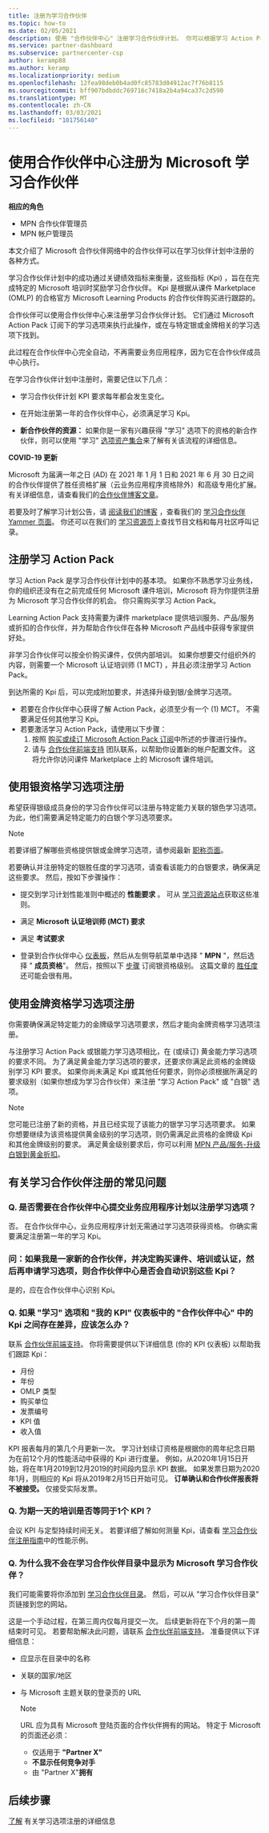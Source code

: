 ```yaml
---
title: 注册为学习合作伙伴
ms.topic: how-to
ms.date: 02/05/2021
description: 使用 "合作伙伴中心" 注册学习合作伙伴计划。 你可以根据学习 Action Pack 或银或金牌的学习选项来执行此操作。
ms.service: partner-dashboard
ms.subservice: partnercenter-csp
author: keramp88
ms.author: keramp
ms.localizationpriority: medium
ms.openlocfilehash: 12fea98deb0b4ad0fc85783d04912ac7f76b8115
ms.sourcegitcommit: bff907bdbddc769716c7418a2b4a94ca37c2d590
ms.translationtype: MT
ms.contentlocale: zh-CN
ms.lasthandoff: 03/03/2021
ms.locfileid: "101756140"
---
```

# <a name="use-partner-center-to-enroll-as-a-microsoft-learning-partner"></a>使用合作伙伴中心注册为 Microsoft 学习合作伙伴

**相应的角色**

- MPN 合作伙伴管理员
- MPN 帐户管理员

本文介绍了 Microsoft 合作伙伴网络中的合作伙伴可以在学习伙伴计划中注册的各种方式。

学习合作伙伴计划中的成功通过关键绩效指标来衡量，这些指标 (Kpi) ，旨在在完成特定的 Microsoft 培训时奖励学习合作伙伴。 Kpi 是根据从课件 Marketplace (OMLP) 的合格官方 Microsoft Learning Products 的合作伙伴购买进行跟踪的。

合作伙伴可以使用合作伙伴中心来注册学习合作伙伴计划。 它们通过 Microsoft Action Pack 订阅下的学习选项来执行此操作，或在与特定银或金牌相关的学习选项下找到。

此过程在合作伙伴中心完全自动，不再需要业务应用程序，因为它在合作伙伴成员中心执行。

在学习合作伙伴计划中注册时，需要记住以下几点：

- 学习合作伙伴计划 KPI 要求每年都会发生变化。

- 在开始注册第一年的合作伙伴中心，必须满足学习 Kpi。

- **新合作伙伴的资源：** 如果你是一家有兴趣获得 "学习" 选项下的资格的新合作伙伴，则可以使用 "学习" [选项资产集合](https://partner.microsoft.com/asset/collection/learning-option-enrollment#/)来了解有关该流程的详细信息。

**COVID-19 更新**

Microsoft 为届满一年之日 (AD) 在 2021 年 1 月 1 日和 2021 年 6 月 30 日之间的合作伙伴提供了胜任资格扩展（云业务应用程序资格除外）和高级专用化扩展。 有关详细信息，请查看我们的[合作伙伴博客文章](https://blogs.partner.microsoft.com/mpn/responding-to-covid-19-microsoft-partner-network/)。

若要及时了解学习计划公告，请 [阅读我们的博客](https://techcommunity.microsoft.com/t5/microsoft-learn/ct-p/MicrosoftLearn) ，查看我们的 [学习合作伙伴 Yammer 页面](https://web.yammer.com/main/groups/eyJfdHlwZSI6Ikdyb3VwIiwiaWQiOiI4NDU0NDI3In0/all)。 你还可以在我们的 [学习资源页](https://partner.microsoft.com/marketing/learning-resources#/)上查找节目文档和每月社区呼叫记录。

## <a name="enroll-with-the-learning-action-pack"></a>注册学习 Action Pack

学习 Action Pack 是学习合作伙伴计划中的基本项。 如果你不熟悉学习业务线，你的组织还没有在之前完成任何 Microsoft 课件培训，Microsoft 将为你提供注册为 Microsoft 学习合作伙伴的机会。 你只需购买学习 Action Pack。

Learning Action Pack 支持需要为课件 marketplace 提供培训服务、产品/服务或折扣的合作伙伴，并为帮助合作伙伴在各种 Microsoft 产品线中获得专家提供好处。

非学习合作伙伴可以按全价购买课件，仅供内部培训。 如果你想要交付组织外的内容，则需要一个 Microsoft 认证培训师 (1 MCT) ，并且必须注册学习 Action Pack。

到达所需的 Kpi 后，可以完成附加要求，并选择升级到银/金牌学习选项。

- 若要在合作伙伴中心获得了解 Action Pack，必须至少有一个 (1) MCT。 不需要满足任何其他学习 Kpi。
- 若要激活学习 Action Pack，请使用以下步骤：
   1. 按照 [购买或续订 Microsoft Action Pack 订阅](mpn-get-action-pack.md)中所述的步骤进行操作。
   2. 请与 [合作伙伴前端支持](https://partner.microsoft.com/support) 团队联系，以帮助你设置新的帐户配置文件。 这将允许你访问课件 Marketplace 上的 Microsoft 课件培训。

## <a name="enroll-with-a-silver-competency-learning-option"></a>使用银资格学习选项注册

希望获得银级成员身份的学习合作伙伴可以注册与特定能力关联的银色学习选项。 为此，他们需要满足特定能力的白银个学习选项要求。

> [!NOTE]
> 若要详细了解哪些资格提供银或金牌学习选项，请参阅最新 [职称页面](https://partner.microsoft.com/membership/competencies)。 

若要确认并注册特定的银胜任度的学习选项，请查看该能力的白银要求，确保满足这些要求。 然后，按如下步骤操作：

- 提交到学习计划性能准则中概述的 **性能要求** 。 可从 [学习资源站点](https://partner.microsoft.com/marketing/learning-resources#/)获取这些准则。

- 满足 **Microsoft 认证培训师 (MCT) 要求**

- 满足 **考试要求**

- 登录到合作伙伴中心 [仪表板](https://partner.microsoft.com/dashboard)，然后从左侧导航菜单中选择 " **MPN** "，然后选择 " **成员资格**"。 然后，按照以下 [步骤](mpn-get-action-pack.md) 订阅银资格级别。 这篇文章的 [胜任度](mpn-pay-fee-silver-gold-competency.md) 还可能会很有用。

## <a name="enroll-with-a-gold-competency-learning-option"></a>使用金牌资格学习选项注册

你需要确保满足特定能力的金牌级学习选项要求，然后才能向金牌资格学习选项注册。

与注册学习 Action Pack 或银能力学习选项相比，在 (或续订) 黄金能力学习选项的要求不同。 为了满足黄金能力学习选项的要求，还要求你满足此资格的金牌级别学习 KPI 要求。 如果你尚未满足 Kpi 或其他任何要求，则你必须根据所满足的要求级别（如果你想成为学习合作伙伴）来注册 "学习 Action Pack" 或 "白银" 选项。

> [!NOTE]
> 您可能已注册了新的资格，并且已经实现了该能力的银学习学习选项要求。 如果你想要继续为该资格提供黄金级别的学习选项，则仍需满足此资格的金牌级 Kpi 和其他金牌级别的要求。 满足黄金级别要求后，你可以利用 [MPN 产品/服务-升级白银到黄金折扣](mpn-pay-fee-silver-gold-competency.md#apply-upgrade-discount-when-moving-from-silver-to-gold)。

## <a name="frequently-asked-questions-about-learning-partner-enrollment"></a>有关学习合作伙伴注册的常见问题

### <a name="q-do-i-need-to-submit-a-business-application-plan-in-partner-center-to-enroll-in-a-learning-option"></a>Q. 是否需要在合作伙伴中心提交业务应用程序计划以注册学习选项？

否。 在合作伙伴中心，业务应用程序计划无需通过学习选项获得资格。 你确实需要满足注册第一年的学习 Kpi。

### <a name="q-if-i-am-a-net-new-partner-and-decide-to-buy-courseware-trainings-or-certifications-before-applying-for-the-learning-option-will-the-kpis-be-recognized-by-partner-center-automatically"></a>问：如果我是一家新的合作伙伴，并决定购买课件、培训或认证，然后再申请学习选项，则合作伙伴中心是否会自动识别这些 Kpi？

是的，应在合作伙伴中心识别 Kpi。

### <a name="q-where-should-i-go-in-case-there-is-a-discrepancy-between-kpis-in-partner-center-under-the-learning-option-and-my-kpi-dashboard"></a>Q. 如果 "学习" 选项和 "我的 KPI" 仪表板中的 "合作伙伴中心" 中的 Kpi 之间存在差异，应该怎么办？

联系 [合作伙伴前端支持](https://partner.microsoft.com/support)。 你将需要提供以下详细信息 (你的 KPI 仪表板) 以帮助我们跟踪 Kpi：

- 月份
- 年份
- OMLP 类型
- 购买单位
- 发票编号
- KPI 值
- 收入值

KPI 报表每月的第几个月更新一次。 学习计划续订资格是根据你的周年纪念日期为在前12个月的性能活动中获得的 Kpi 进行度量。 例如，从2020年1月15日开始，将在年1月2019到12月2019的时间段内显示 KPI 数据。 如果发票日期为2020年1月，则相应的 Kpi 将从2019年2月15日开始可见。 **订单确认和合作伙伴报表将不被接受。** 仅接受实际发票。

### <a name="q-does-a-one-day-training-equate-to-1-kpi"></a>Q. 为期一天的培训是否等同于1个 KPI？

会议 KPI 与定型持续时间无关。 若要详细了解如何测量 Kpi，请查看 [学习合作伙伴注册指南](https://partner.microsoft.com/asset/collection/learning-option-enrollment#/)中的性能示例。

### <a name="q-why-dont-i-appear-as-a-microsoft-learning-partner-in-the-learning-partner-directory"></a>Q. 为什么我不会在学习合作伙伴目录中显示为 Microsoft 学习合作伙伴？

我们可能需要将你添加到 [学习合作伙伴目录](/learn/certifications/partners)。 然后，可以从 "学习合作伙伴目录" 页链接到您的网站。

这是一个手动过程，在第三周内仅每月提交一次。 后续更新将在下个月的第一周结束时可见。 若要帮助解决此问题，请联系 [合作伙伴前端支持](https://partner.microsoft.com/support)。 准备提供以下详细信息：

- 应显示在目录中的名称

- 关联的国家/地区

- 与 Microsoft 主题关联的登录页的 URL

   > [!NOTE]
   > URL 应为具有 Microsoft 登陆页面的合作伙伴拥有的网站。 特定于 Microsoft 的页面还必须：
   > - 仅适用于 **"Partner X"**
   > - **不显示任何竞争对手**
   > - 由 "Partner X"**拥有**

## <a name="next-steps"></a>后续步骤

[了解](https://partner.microsoft.com/asset/collection/learning-option-enrollment#/) 有关学习选项注册的详细信息